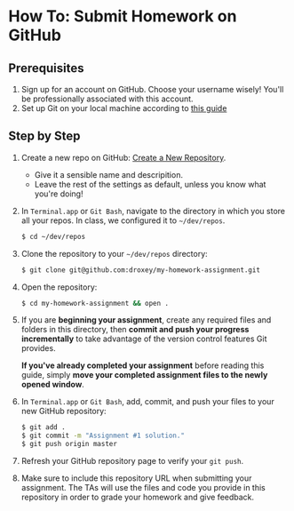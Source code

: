 # How To: Submit Homework on GitHub

## Prerequisites

1. Sign up for an account on GitHub. Choose your username wisely! You'll be professionally associated with this account.
1. Set up Git on your local machine according to [this guide](https://github.com/outputs-io/dataviz-docs/blob/master/git/README.md)

## Step by Step

1. Create a new repo on GitHub: [Create a New Repository](https://github.com/new).
    * Give it a sensible name and descripition.
    * Leave the rest of the settings as default, unless you know what you're doing!
1. In `Terminal.app` or `Git Bash`, navigate to the directory in which you store all your repos. In class, we configured it to `~/dev/repos`.
    ```bash
    $ cd ~/dev/repos
    ```
1. Clone the repository to your `~/dev/repos` directory:
    ```bash
    $ git clone git@github.com:droxey/my-homework-assignment.git
    ```
1. Open the repository:
    ```bash
    $ cd my-homework-assignment && open .
    ```
1. If you are **beginning your assignment**, create any required files and folders in this directory, then **commit and push your progress incrementally** to take advantage of the version control features Git provides.

    **If you've already completed your assignment** before reading this guide, simply **move your completed assignment files to the newly opened window**.
1. In `Terminal.app` or `Git Bash`, add, commit, and push your files to your new GitHub repository:
    ```bash
    $ git add .
    $ git commit -m "Assignment #1 solution."
    $ git push origin master
    ```
1. Refresh your GitHub repository page to verify your `git push`.
1. Make sure to include this repository URL when submitting your assignment. The TAs will use the files and code you provide in this repository in order to grade your homework and give feedback.
